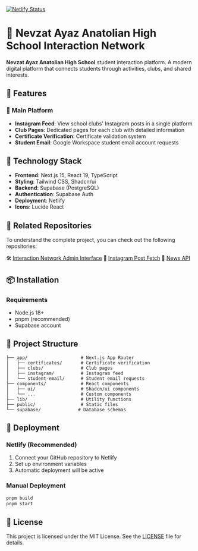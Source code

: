 [![Netlify Status](https://api.netlify.com/api/v1/badges/b2109aab-755a-4666-bec2-59ed81819d38/deploy-status)](https://app.netlify.com/projects/nevzatayaz-etkilesim-agi/deploys)
# 🏫 Nevzat Ayaz Anatolian High School Interaction Network  

**Nevzat Ayaz Anatolian High School** student interaction platform. A modern digital platform that connects students through activities, clubs, and shared interests.

## 🌟 Features

### 📱 **Main Platform**
- **Instagram Feed**: View school clubs' Instagram posts in a single platform
- **Club Pages**: Dedicated pages for each club with detailed information
- **Certificate Verification**: Certificate validation system
- **Student Email**: Google Workspace student email account requests

## 🚀 Technology Stack

- **Frontend**: Next.js 15, React 19, TypeScript
- **Styling**: Tailwind CSS, Shadcn/ui
- **Backend**: Supabase (PostgreSQL)
- **Authentication**: Supabase Auth
- **Deployment**: Netlify
- **Icons**: Lucide React

## 🔗 Related Repositories

To understand the complete project, you can check out the following repositories:

🛠️ [Interaction Network Admin Interface](https://github.com/naaltech/naal-org-admin)
📱 [Instagram Post Fetch](https://github.com/naaltech/instagram-post-fetch)
📰 [News API](https://github.com/naaltech/news-api)


## 📦 Installation

### Requirements
- Node.js 18+ 
- pnpm (recommended)
- Supabase account

## 📁 Project Structure

```
├── app/                    # Next.js App Router
│   ├── certificates/       # Certificate verification
│   ├── clubs/              # Club pages
│   ├── instagram/          # Instagram feed
│   └── student-email/      # Student email requests
├── components/             # React components
│   ├── ui/                 # Shadcn/ui components
│   └── ...                 # Custom components
├── lib/                    # Utility functions
├── public/                 # Static files
└── supabase/              # Database schemas
```

## 🚀 Deployment

### Netlify (Recommended)
1. Connect your GitHub repository to Netlify
2. Set up environment variables
3. Automatic deployment will be active

### Manual Deployment
```bash
pnpm build
pnpm start
```

## 📄 License

This project is licensed under the MIT License. See the [LICENSE](LICENSE) file for details.

